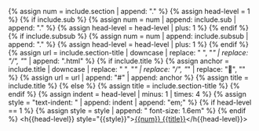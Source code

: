{% assign num = include.section | append: "." %}
{% assign head-level = 1 %}
{% if include.sub %}
  {% assign num = num | append: include.sub | append: "." %}
  {% assign head-level = head-level | plus: 1 %}
{% endif %}
{% if include.subsub %}
  {% assign num = num | append: include.subsub | append: "." %}
  {% assign head-level = head-level | plus: 1 %}
{% endif %}
{% assign url = include.section-title | downcase | replace: " ", "_" | replace: "/", "_" | append: ".html" %}
{% if include.title %}
  {% assign anchor = include.title | downcase | replace: " ", "_" | replace: "/", "_" | replace: "🔹", "" %}
  {% assign url = url | append: "#" | append: anchor %}
  {% assign title = include.title %}
{% else %}
  {% assign title = include.section-title %}
{% endif %}
{% assign indent = head-level | minus: 1 | times: 4 %}
{% assign style = "text-indent: " | append: indent | append: "em;" %}
{% if head-level == 1 %}
  {% assign style = style | append: " font-size: 1.6em" %}
{% endif %}
<h{{head-level}} style="{{style}}"><a href="{{site.baseurl}}/user_manual/{{url}}">{{num}} {{title}}</a></h{{head-level}}>
